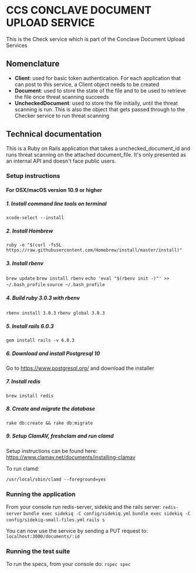 # CCS CONCLAVE DOCUMENT UPLOAD SERVICE
This is the Check service which is part of the Conclave Document Upload Services

## Nomenclature

- **Client**: used for basic token authentication. For each application that can post to this service, a Client object needs to be created
- **Document**: used to store the state of the file and to be used to retrieve the file once threat scanning succeeds
- **UncheckedDocument**: used to store the file initially, until the threat scanning is run. This is also the object that gets passed through to the Checker service to run threat scanning

## Technical documentation

This is a Ruby on Rails application that takes a unchecked_document_id and runs threat scanning on the attached document_file. It's only presented as an internal API and doesn't face public users.

### Setup instructions
#### For OSX/macOS version 10.9 or higher

##### 1. Install command line tools on terminal

`xcode-select --install`

##### 2. Install Hombrew

`ruby -e "$(curl -fsSL https://raw.githubusercontent.com/Homebrew/install/master/install)"`

##### 3. Install rbenv

`brew update`
`brew install rbenv`
`echo 'eval "$(rbenv init -)"' >> ~/.bash_profile`
`source ~/.bash_profile`

##### 4. Build ruby 3.0.3 with rbenv

`rbenv install 3.0.3`
`rbenv global 3.0.3`

##### 5. Install rails 6.0.3

`gem install rails -v 6.0.3`

##### 6. Download and install Postgresql 10

Go to https://www.postgresql.org/ and download the installer

##### 7. Install redis

`brew install redis`

##### 8. Create and migrate the database

`rake db:create && rake db:migrate`

##### 9. Setup ClamAV, freshclam and run clamd

Setup instructions can be found here: https://www.clamav.net/documents/installing-clamav

To run clamd:

`/usr/local/sbin/clamd --foreground=yes`

### Running the application

From your console run redis-server, sidekiq and the rails server:
`redis-server`
`bundle exec sidekiq -C config/sidekiq.yml`
`bundle exec sidekiq -C config/sidekiq-small-files.yml`
`rails s`

You can now use the service by sending a PUT request to: `localhost:3000/documents/:id`

### Running the test suite

To run the specs, from your console do:
`rspec spec`
